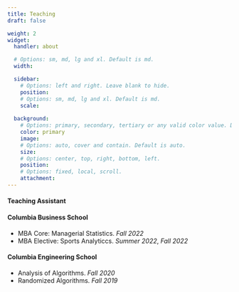 ```yaml
---
title: Teaching
draft: false

weight: 2
widget:
  handler: about

  # Options: sm, md, lg and xl. Default is md.
  width:

  sidebar:
    # Options: left and right. Leave blank to hide.
    position:
    # Options: sm, md, lg and xl. Default is md.
    scale:
  
  background:
    # Options: primary, secondary, tertiary or any valid color value. Default is primary.
    color: primary
    image:
    # Options: auto, cover and contain. Default is auto.
    size:
    # Options: center, top, right, bottom, left.
    position:
    # Options: fixed, local, scroll.
    attachment: 
---
```


#### Teaching Assistant 

#### Columbia Business School

- MBA Core: Managerial Statistics. *Fall 2022*
- MBA Elective: Sports Analyticcs. *Summer 2022*, *Fall 2022*

#### Columbia Engineering School

- Analysis of Algorithms. *Fall 2020*
- Randomized Algorithms. *Fall 2019*
